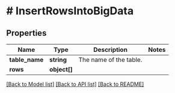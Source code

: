 # # InsertRowsIntoBigData

## Properties

Name | Type | Description | Notes
------------ | ------------- | ------------- | -------------
**table_name** | **string** | The name of the table. |
**rows** | **object[]** |  |

[[Back to Model list]](../../README.md#models) [[Back to API list]](../../README.md#endpoints) [[Back to README]](../../README.md)
